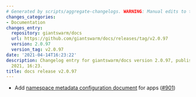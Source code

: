 ```yaml
---
# Generated by scripts/aggregate-changelogs. WARNING: Manual edits to this files will be overwritten.
changes_categories:
- Documentation
changes_entry:
  repository: giantswarm/docs
  url: https://github.com/giantswarm/docs/releases/tag/v2.0.97
  version: 2.0.97
  version_tag: v2.0.97
date: '2021-04-14T16:23:22'
description: Changelog entry for giantswarm/docs version 2.0.97, published on 14 April
  2021, 16:23.
title: docs release v2.0.97
---
```


- Add [namespace metadata configuration document](https://docs.giantswarm.io/app-platform/namespace-configuration/) for apps ([#901](https://github.com/giantswarm/docs/pull/901))
